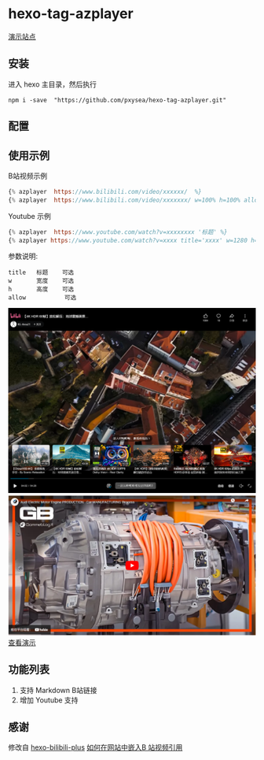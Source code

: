 # hexo-tag-azplayer

[演示站点](https://az-web.site/)

## 安装
进入 hexo 主目录，然后执行
```
npm i -save  "https://github.com/pxysea/hexo-tag-azplayer.git"
```
## 配置

## 使用示例
B站视频示例
```javascript
{% azplayer  https://www.bilibili.com/video/xxxxxx/  %}
{% azplayer  https://www.bilibili.com/video/xxxxxxx/ w=100% h=100% allow='allow-top-navigation allow-same-origin allow-forms allow-scripts' %}
```

Youtube 示例
```javascript
{% azplayer  https://www.youtube.com/watch?v=xxxxxxxx '标题' %}
{% azplayer https://www.youtube.com/watch?v=xxxx title='xxxx' w=1280 h=720 allow='accelerometer; autoplay; clipboard-write; encrypted-media; gyroscope; picture-in-picture; web-share' %}
```

参数说明:
```
title   标题    可选
w       宽度    可选
h       高度    可选
allow           可选
```
![预览](images/1709311746355.png)
![](images/1709311927078.png)
[查看演示](https://az-web.site/2024/03/01/%E6%B5%8B%E8%AF%95/)

## 功能列表

1. 支持 Markdown B站链接
2. 增加 Youtube 支持

## 感谢

修改自 [hexo-bilibili-plus](https://github.com/pk5ls20/hexo-bilibili-plus)
[如何在网站中嵌入B 站视频引用](https://cloud.tencent.com/developer/article/1858356)